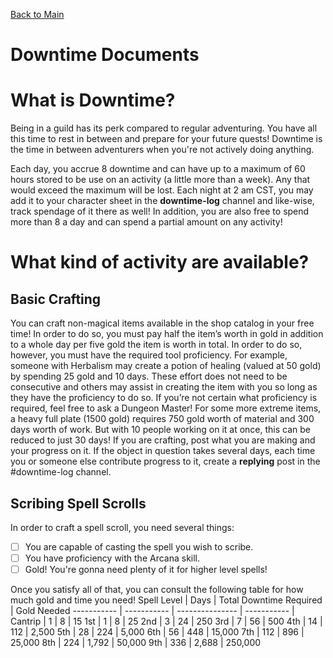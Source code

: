 [Back to Main](https://jtrinh3.github.io/Guild-of-the-Fangs-Documents/)
# Downtime Documents

# What is Downtime?
Being in a guild has its perk compared to regular adventuring. You have all this time to rest in between and prepare for your future quests! Downtime is the time in between adventurers when you're not actively doing anything.

Each day, you accrue 8 downtime and can have up to a maximum of 60 hours stored to be use on an activity (a little more than a week). Any that would exceed the maximum will be lost. Each night at 2 am CST, you may add it to your character sheet in the **downtime-log** channel and like-wise, track spendage of it there as well! In addition, you are also free to spend more than 8 a day and can spend a partial amount on any activity!

# What kind of activity are available?

## Basic Crafting
You can craft non-magical items available in the shop catalog in your free time! In order to do so, you must pay half the item’s worth in gold in addition to a whole day per five gold the item is worth in total. In order to do so, however, you must have the required tool proficiency. For example, someone with Herbalism may create a potion of healing (valued at 50 gold) by spending 25 gold and 10 days. These effort does not need to be consecutive and others may assist in creating the item with you so long as they have the proficiency to do so. If you’re not certain what proficiency is required, feel free to ask a Dungeon Master!
For some more extreme items, a heavy full plate (1500 gold) requires 750 gold worth of material and 300 days worth of work. But with 10 people working on it at once, this can be reduced to just 30 days!
If you are crafting, post what you are making and your progress on it. If the object in question takes several days, each time you or someone else contribute progress to it, create a **replying** post in the #downtime-log channel.

## Scribing Spell Scrolls
In order to craft a spell scroll, you need several things:

- [ ] You are capable of casting the spell you wish to scribe.
- [ ] You have proficiency with the Arcana skill.
- [ ] Gold! You're gonna need plenty of it for higher level spells!

Once you satisfy all of that, you can consult the following table for how much gold and time you need!
Spell Level | Days | Total Downtime Required | Gold Needed
----------- | ----------- | --------------- | ----------- |
Cantrip	| 1 | 8 | 15 
1st	| 1 | 8 | 25 
2nd	| 3 | 24 | 250 
3rd	| 7 | 56 | 500 
4th	| 14 | 112 | 2,500 
5th	| 28 | 224 | 5,000 
6th	| 56 | 448 | 15,000 
7th	| 112 | 896 | 25,000 
8th	| 224 | 1,792 | 50,000 
9th	| 336 | 2,688 | 250,000 
